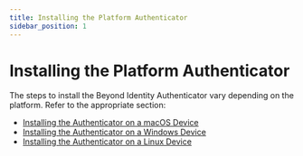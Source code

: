 ```yaml
---
title: Installing the Platform Authenticator
sidebar_position: 1
---
```



Installing the Platform Authenticator
=====================================

The steps to install the Beyond Identity Authenticator vary depending on the platform. Refer to the appropriate section:

*   [Installing the Authenticator on a macOS Device](/docs/secure-work/installation/installing-the-platform-authenticator-on-a-macos-device)
*   [Installing the Authenticator on a Windows Device](/docs/secure-work/installation/installing-the-authenticator-on-a-windows-device)
*   [Installing the Authenticator on a Linux Device](/docs/secure-work/installation/installing-the-authenticator-on-a-linux-device)